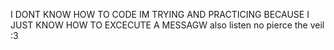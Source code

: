 I DONT KNOW HOW TO CODE IM TRYING AND PRACTICING BECAUSE I JUST KNOW HOW TO EXCECUTE A MESSAGW
also listen no pierce the veil :3

<!---
maybenotaprogrammer/maybenotaprogrammer is a ✨ special ✨ repository because its `README.md` (this file) appears on your GitHub profile.
You can click the Preview link to take a look at your changes.
--->
